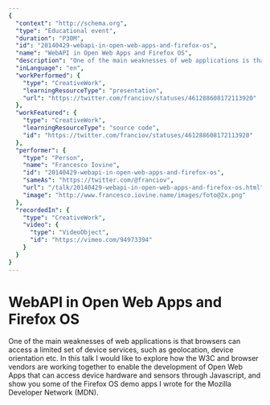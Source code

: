 ```yaml
---
{
  "context": "http://schema.org",
  "type": "Educational event",
  "duration": "P30M",
  "id": "20140429-webapi-in-open-web-apps-and-firefox-os",
  "name": "WebAPI in Open Web Apps and Firefox OS",
  "description": "One of the main weaknesses of web applications is that browsers can access a limited set of device services, such as geolocation, device orientation etc. In this talk I would like to explore how the W3C and browser vendors are working together to enable the development of Open Web Apps that can access device hardware and sensors through Javascript, and show you some of the Firefox OS demo apps I wrote for the Mozilla Developer Network (MDN).",
  "inLanguage": "en",
  "workPerformed": {
    "type": "CreativeWork",
    "learningResourceType": "presentation",
    "url": "https://twitter.com/franciov/statuses/461288608172113920"
  },
  "workFeatured": {
    "type": "CreativeWork",
    "learningResourceType": "source code",
    "id": "https://twitter.com/franciov/statuses/461288608172113920"
  },
  "performer": {
    "type": "Person",
    "name": "Francesco Iovine",
    "id": "20140429-webapi-in-open-web-apps-and-firefox-os",
    "sameAs": "https://twitter.com/@franciov",
    "url": "/talk/20140429-webapi-in-open-web-apps-and-firefox-os.html",
    "image": "http://www.francesco.iovine.name/images/foto@2x.png"
  },
  "recordedIn": {
    "type": "CreativeWork",
    "video": {
      "type": "VideoObject",
      "id": "https://vimeo.com/94973394"
    }
  }
}
---
```

# WebAPI in Open Web Apps and Firefox OS

One of the main weaknesses of web applications is that browsers can access a limited set of device services, such as geolocation, device orientation etc. In this talk I would like to explore how the W3C and browser vendors are working together to enable the development of Open Web Apps that can access device hardware and sensors through Javascript, and show you some of the Firefox OS demo apps I wrote for the Mozilla Developer Network (MDN).